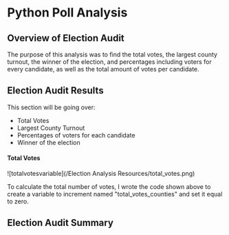 # Python Poll Analysis
## Overview of Election Audit
The purpose of this analysis was to find the total votes, the largest county turnout, the winner of the election, and percentages including voters for every candidate, as well as the total amount of votes per candidate.
## Election Audit Results
This section will be going over:
* Total Votes
* Largest County Turnout
* Percentages of voters for each candidate
* Winner of the election

#### Total Votes
![totalvotesvariable](/Election Analysis Resources/total_votes.png)

To calculate the total number of votes, I wrote the code shown above to create a variable to increment named "total_votes_counties" and set it equal to zero.


## Election Audit Summary

